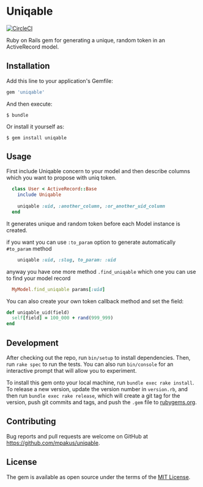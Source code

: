 # Uniqable

[![CircleCI](https://circleci.com/gh/mpakus/uniqable.svg?style=svg)](https://circleci.com/gh/mpakus/uniqable)

Ruby on Rails gem for generating a unique, random token in an ActiveRecord model.

## Installation

Add this line to your application's Gemfile:

```ruby
gem 'uniqable'
```

And then execute:

    $ bundle

Or install it yourself as:

    $ gem install uniqable

## Usage

First include Uniqable concern to your model and then describe columns which you want to propose with uniq token.
```ruby
  class User < ActiveRecord::Base
    include Uniqable
    
    uniqable :uid, :another_column, :or_another_uid_column
  end
```

It generates unique and random token before each Model instance is created.

if you want you can use `:to_param` option to generate automatically `#to_param` method
```ruby
    uniqable :uid, :slug, to_param: :uid
```

anyway you have one more method `.find_uniqable` which one you can use to find your model record
```ruby
  MyModel.find_uniqable params[:uid]
```

You can also create your own token callback method and set the field:

```ruby
def uniqable_uid(field)
  self[field] = 100_000 + rand(999_999)
end
```

## Development

After checking out the repo, run `bin/setup` to install dependencies. Then, run `rake spec` to run the tests. You can also run `bin/console` for an interactive prompt that will allow you to experiment.

To install this gem onto your local machine, run `bundle exec rake install`. To release a new version, update the version number in `version.rb`, and then run `bundle exec rake release`, which will create a git tag for the version, push git commits and tags, and push the `.gem` file to [rubygems.org](https://rubygems.org).

## Contributing

Bug reports and pull requests are welcome on GitHub at https://github.com/mpakus/uniqable.


## License

The gem is available as open source under the terms of the [MIT License](http://opensource.org/licenses/MIT).
